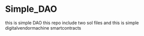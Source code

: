 # Simple_DAO
this is simple DAO this  repo include two sol files 
and this is simple digitalvendormachine smartcontracts
